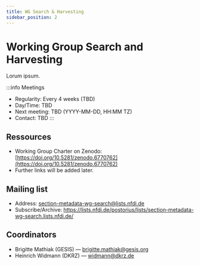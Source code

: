 ```yaml
---
title: WG Search & Harvesting
sidebar_position: 2
---
```


# Working Group Search and Harvesting

Lorum ipsum.

:::info Meetings
- Regularity: Every 4 weeks (TBD)
- Day/Time: TBD
- Next meeting: TBD (YYYY-MM-DD, HH:MM TZ)
- Contact: TBD
:::

## Ressources

- Working Group Charter on Zenodo: [https://doi.org/10.5281/zenodo.6770762](https://doi.org/10.5281/zenodo.6770762)
- Further links will be added later.

## Mailing list

- Address: section-metadata-wg-search@lists.nfdi.de
- Subscribe/Archive: https://lists.nfdi.de/postorius/lists/section-metadata-wg-search.lists.nfdi.de/

## Coordinators

- Brigitte Mathiak (GESIS) — brigitte.mathiak@gesis.org
- Heinrich Widmann (DKRZ) — widmann@dkrz.de
